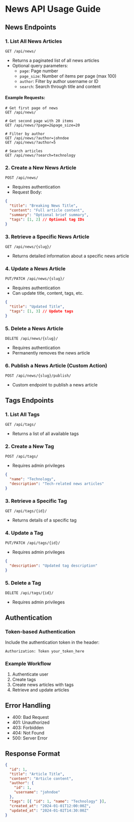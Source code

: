 # News API Usage Guide

## News Endpoints

### 1. List All News Articles

```
GET /api/news/
```

- Returns a paginated list of all news articles
- Optional query parameters:
  - `page`: Page number
  - `page_size`: Number of items per page (max 100)
  - `author`: Filter by author username or ID
  - `search`: Search through title and content

#### Example Requests:

```
# Get first page of news
GET /api/news/

# Get second page with 20 items
GET /api/news/?page=2&page_size=20

# Filter by author
GET /api/news/?author=johndoe
GET /api/news/?author=5

# Search articles
GET /api/news/?search=technology
```

### 2. Create a New News Article

```
POST /api/news/
```

- Requires authentication
- Request Body:

```json
{
  "title": "Breaking News Title",
  "content": "Full article content",
  "summary": "Optional brief summary",
  "tags": [1, 2] // Optional tag IDs
}
```

### 3. Retrieve a Specific News Article

```
GET /api/news/{slug}/
```

- Returns detailed information about a specific news article

### 4. Update a News Article

```
PUT/PATCH /api/news/{slug}/
```

- Requires authentication
- Can update title, content, tags, etc.

```json
{
  "title": "Updated Title",
  "tags": [1, 3] // Update tags
}
```

### 5. Delete a News Article

```
DELETE /api/news/{slug}/
```

- Requires authentication
- Permanently removes the news article

### 6. Publish a News Article (Custom Action)

```
POST /api/news/{slug}/publish/
```

- Custom endpoint to publish a news article

## Tags Endpoints

### 1. List All Tags

```
GET /api/tags/
```

- Returns a list of all available tags

### 2. Create a New Tag

```
POST /api/tags/
```

- Requires admin privileges

```json
{
  "name": "Technology",
  "description": "Tech-related news articles"
}
```

### 3. Retrieve a Specific Tag

```
GET /api/tags/{id}/
```

- Returns details of a specific tag

### 4. Update a Tag

```
PUT/PATCH /api/tags/{id}/
```

- Requires admin privileges

```json
{
  "description": "Updated tag description"
}
```

### 5. Delete a Tag

```
DELETE /api/tags/{id}/
```

- Requires admin privileges

## Authentication

### Token-based Authentication

Include the authentication token in the header:

```
Authorization: Token your_token_here
```

### Example Workflow

1. Authenticate user
2. Create tags
3. Create news articles with tags
4. Retrieve and update articles

## Error Handling

- 400: Bad Request
- 401: Unauthorized
- 403: Forbidden
- 404: Not Found
- 500: Server Error

## Response Format

```json
{
  "id": 1,
  "title": "Article Title",
  "content": "Article content",
  "author": {
    "id": 1,
    "username": "johndoe"
  },
  "tags": [{ "id": 1, "name": "Technology" }],
  "created_at": "2024-01-01T12:00:00Z",
  "updated_at": "2024-01-02T14:30:00Z"
}
```
